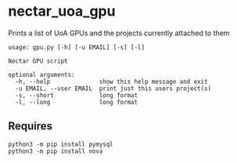 # nectar_uoa_gpu

Prints a list of UoA GPUs and the projects currently attached to them

```
usage: gpu.py [-h] [-u EMAIL] [-s] [-l]

Nectar GPU script

optional arguments:
  -h, --help              show this help message and exit
  -u EMAIL, --user EMAIL  print just this users project(s)
  -s, --short             long format
  -l, --long              long format
```

## Requires
```
python3 -m pip install pymysql
python3 -m pip install nova
```
